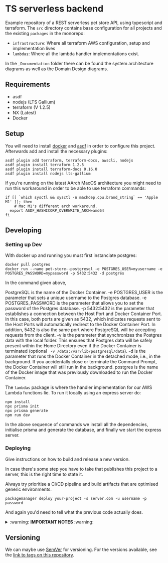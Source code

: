# TS serverless backend

Example repository of a REST serverless pet store API, using typescript and terraform.
The `src` directory contains base configuration for all projects and the existing `packages` in the monorepo:

- `infrastructure`: Where all terraform AWS configuration, setup and implementation lives
- `lambdas`: Where all the lambda handler implementations exist.

In the `_Documentation` folder there can be found the system architecture diagrams as well as the Domain Design diagrams.

## Requirements

- asdf
- nodejs (LTS Gallium)
- terraform (V 1.2.5)
- NX (Latest)
- Docker

## Setup

You will need to install [docker](https://docs.docker.com/get-docker/) and [asdf](https://asdf-vm.com/guide/getting-started.html#_3-install-asdf) in order to configure this project. Afterwards add and install the necessary plugins:

```shell
asdf plugin add terraform, terraform-docs, awscli, nodejs
asdf plugin install terraform 1.2.5
asdf plugin install terraform-docs 0.16.0
asdf plugin install nodejs lts-gallium
```

If you're running on the latest AArch MacOS architecture you might need to run this workaround in order to be able to use terraform commands:

```shell
if [[ `which sysctl && sysctl -n machdep.cpu.brand_string` == 'Apple M1' ]]; then
    # Mac M1's different arch workaround.
  export ASDF_HASHICORP_OVERWRITE_ARCH=amd64
fi
```

## Developing

### Setting up Dev

With docker up and running you must first instanciate postgres:

```shell
docker pull postgres
docker run --name pet-store--postgresql -e POSTGRES_USER=myusername -e POSTGRES_PASSWORD=mypassword -p 5432:5432 -d postgres
```

In the command given above, 

PostgreSQL is the name of the Docker Container.
-e POSTGRES_USER is the parameter that sets a unique username to the Postgres database.
-e POSTGRES_PASSWORD is the parameter that allows you to set the password of the Postgres database.
-p 5432:5432 is the parameter that establishes a connection between the Host Port and Docker Container Port. In this case, both ports are given as 5432, which indicates requests sent to the Host Ports will automatically redirect to the Docker Container Port. In addition, 5432 is also the same port where PostgreSQL will be accepting requests from the client.
-v is the parameter that synchronizes the Postgres data with the local folder. This ensures that Postgres data will be safely present within the Home Directory even if the Docker Container is terminated (optional ` -v /data:/var/lib/postgresql/data`).
-d is the parameter that runs the Docker Container in the detached mode, i.e., in the background. If you accidentally close or terminate the Command Prompt, the Docker Container will still run in the background.
postgres is the name of the Docker image that was previously downloaded to run the Docker Container.


The `lambdas` package is where the handler implementation for our AWS Lambda functions lie.
To run it locally using an express server do:

```shell
npm install
npx prisma init
npx prisma generate
npm run dev
```

In the above sequence of commands we install all the dependencies, initialise prisma and generate the database, and finally we start the express server.

### Deploying

Give instructions on how to build and release a new version.

In case there's some step you have to take that publishes this project to a
server, this is the right time to state it.

Always try prioritise a CI/CD pipeline and build artifacts that are optimised generic environments.

```shell
packagemanager deploy your-project -s server.com -u username -p password
```

And again you'd need to tell what the previous code actually does.

<details>
<summary>:warning: <b>IMPORTANT NOTES</b> :warning:</summary>

- If this uses ci/cd link out to it along with the environments.
- [12 factor apps](https://12factor.net/)
- [Immutable Web App](https://immutablewebapps.org/)
- Make use of badges where possible
  - [circleci status-badges](https://circleci.com/docs/2.0/status-badges)
  - [Github Workflow status badge](https://docs.github.com/en/actions/monitoring-and-troubleshooting-workflows/adding-a-workflow-status-badge)

</details>

## Versioning

We can maybe use [SemVer](http://semver.org/) for versioning. For the versions available, see the [link to tags on this repository](/tags).


